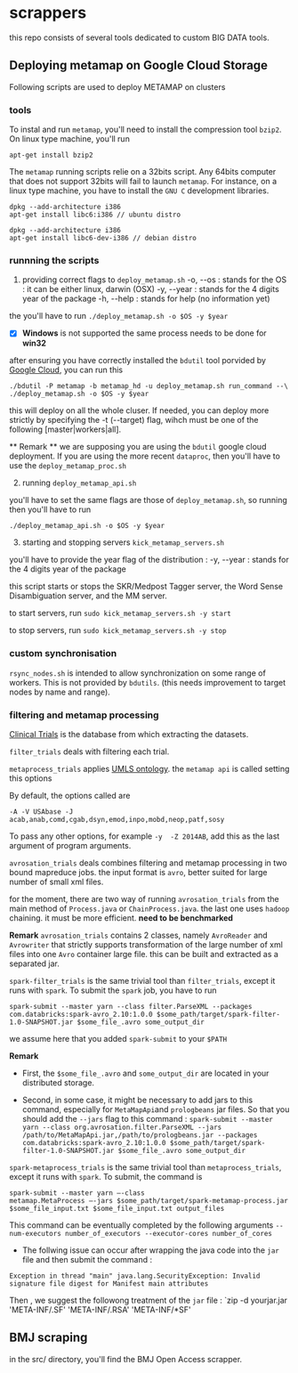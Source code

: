 # scrappers

this repo consists of several tools dedicated to custom BIG DATA tools. 

## Deploying metamap on Google Cloud Storage

Following scripts are used to deploy METAMAP on clusters 

### tools

To instal and run `metamap`, you'll need to install the compression tool `bzip2`. On linux type machine, you'll run

  `apt-get install bzip2` 
  
The `metamap` running scripts relie on a 32bits script. Any 64bits computer that does not support 32bits will fail to launch `metamap`. For instance, on a linux type machine, you have to install the `GNU C` development libraries. 

  ```
  dpkg --add-architecture i386 
  apt-get install libc6:i386 // ubuntu distro
  ```
  
  ```
  dpkg --add-architecture i386 
  apt-get install libc6-dev-i386 // debian distro
  ```



### runnning the scripts 

1. providing correct flags to `deploy_metamap.sh`
  -o, --os : stands for the OS : it can be either linux, darwin (OSX)
  -y, --year : stands for the 4 digits year of the package
  -h, --help : stands for help (no information yet)

  the you'll have to run 
  `./deploy_metamap.sh -o $OS -y $year`

  - [x] **Windows** is not supported the same process needs to be done for **win32**

  after ensuring you have correctly installed the `bdutil` tool porvided by [Google Cloud](https://github.com/GoogleCloudPlatform/bdutil), you can run this 
 
 `./bdutil -P metamap -b metamap_hd -u deploy_metamap.sh run_command --\
  ./deploy_metamap.sh -o $OS -y $year`
  
  this will deploy on all the whole cluser. If needed, you can deploy more strictly by specifying the -t (--target) flag, wihch must be 
  one of the following [master|workers|all].
  
  ** Remark **
  we are supposing you are using the `bdutil` google cloud deployment. If you are using the more recent `dataproc`, then you'll have to use the `deploy_metamap_proc.sh`

2. running `deploy_metamap_api.sh`
  
  you'll have to set the same flags are those of `deploy_metamap.sh`, so running 
  then you'll have to run 

 `./deploy_metamap_api.sh -o $OS -y $year`
 
3. starting and stopping servers `kick_metamap_servers.sh`
  
  you'll have to provide the year flag of the distribution : 
  -y, --year : stands for the 4 digits year of the package
  
  this script starts or stops the SKR/Medpost Tagger server, the Word Sense Disambiguation server, and the MM server. 

  to start servers, run 
  `sudo kick_metamap_servers.sh -y start`

  to stop servers, run
  `sudo kick_metamap_servers.sh -y stop`  

### custom synchronisation 

`rsync_nodes.sh` is intended to allow synchronization on some range of workers. This is not provided by `bdutils`. (this needs improvement to target nodes by name and range).


### filtering and metamap processing 

  [Clinical Trials](clinicaltrials.gov) is the database from which extracting the datasets.

  `filter_trials` deals with filtering each trial. 

  `metaprocess_trials` applies [UMLS ontology](www.nlm.nih.gov/research/umls/).
  the `metamap api` is called setting this options 
  
  By default, the options called are 

  ```
  -A -V USAbase -J acab,anab,comd,cgab,dsyn,emod,inpo,mobd,neop,patf,sosy
  ```
  
  To pass any other options, for example `-y  -Z 2014AB`, add this as the last argument of program arguments.  
  
  `avrosation_trials` deals combines filtering and metamap processing in two bound mapreduce jobs. the input format is `avro`, better suited for large number of small xml files.
  
  for the moment, there are two way of running `avrosation_trials` from the main method of `Process.java` or `ChainProcess.java`. the last one uses `hadoop` chaining. it must be more efficient. **need to be benchmarked** 
  
  **Remark** `avrosation_trials` contains 2 classes, namely `AvroReader` and `Avrowriter` that strictly supports transformation of the large number of xml files into one `Avro` container large file. this can be built and extracted as a separated jar.
  
  `spark-filter_trials` is the same trivial tool than `filter_trials`, except it runs with `spark`. To submit the `spark` job, you have to run 
  
  ```
  spark-submit --master yarn --class filter.ParseXML --packages com.databricks:spark-avro_2.10:1.0.0 $some_path/target/spark-filter-1.0-SNAPSHOT.jar $some_file_.avro some_output_dir
  ```
  we assume here that you added `spark-submit` to your `$PATH`
  
  **Remark**
  - First, the `$some_file_.avro` and `some_output_dir` are located in your distributed storage. 

  - Second, in some case, it might be necessary to add jars to this command, especially for `MetaMapApi`and `prologbeans` jar files. So that you should add the `--jars` flag to this command : 
  ```spark-submit --master yarn --class org.avrosation.filter.ParseXML --jars /path/to/MetaMapApi.jar,/path/to/prologbeans.jar --packages com.databricks:spark-avro_2.10:1.0.0 $some_path/target/spark-filter-1.0-SNAPSHOT.jar $some_file_.avro some_output_dir```
  
  `spark-metaprocess_trials` is the same trivial tool than `metaprocess_trials`, except it runs with `spark`. To submit, the command is
  ```
  spark-submit --master yarn —-class 
  metamap.MetaProcess —-jars $some_path/target/spark-metamap-process.jar $some_file_input.txt $some_file_input.txt output_files
  ```
  This command can be eventually completed by the following arguments `--num-executors number_of_executors --executor-cores number_of_cores` 
  
  - The follwing issue can occur after wrapping the java code into the `jar` file and then submit the command : 
  ```
  Exception in thread "main" java.lang.SecurityException: Invalid signature file digest for Manifest main attributes
  ```
   Then , we suggest the followong treatment of the `jar` file : `zip -d yourjar.jar 'META-INF/.SF' 'META-INF/.RSA' 'META-INF/*SF'
  
   
## BMJ scraping
in the src/ directory, you'll find the BMJ Open Access scrapper. 
